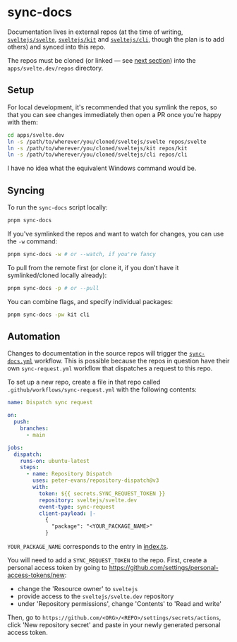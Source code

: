 # sync-docs

Documentation lives in external repos (at the time of writing, [`sveltejs/svelte`](https://github.com/sveltejs/svelte), [`sveltejs/kit`](https://github.com/sveltejs/kit) and [`sveltejs/cli`](https://github.com/sveltejs/cli), though the plan is to add others) and synced into this repo.

The repos must be cloned (or linked — see [next section](#setup)) into the `apps/svelte.dev/repos` directory.

## Setup

For local development, it's recommended that you symlink the repos, so that you can see changes immediately then open a PR once you're happy with them:

```bash
cd apps/svelte.dev
ln -s /path/to/wherever/you/cloned/sveltejs/svelte repos/svelte
ln -s /path/to/wherever/you/cloned/sveltejs/kit repos/kit
ln -s /path/to/wherever/you/cloned/sveltejs/cli repos/cli
```

I have no idea what the equivalent Windows command would be.

## Syncing

To run the `sync-docs` script locally:

```bash
pnpm sync-docs
```

If you've symlinked the repos and want to watch for changes, you can use the `-w` command:

```bash
pnpm sync-docs -w # or --watch, if you're fancy
```

To pull from the remote first (or clone it, if you don't have it symlinked/cloned locally already):

```bash
pnpm sync-docs -p # or --pull
```

You can combine flags, and specify individual packages:

```bash
pnpm sync-docs -pw kit cli
```

## Automation

Changes to documentation in the source repos will trigger the [`sync-docs.yml`](../../../../.github/workflows/sync-docs.yml) workflow. This is possible because the repos in question have their own `sync-request.yml` workflow that dispatches a request to this repo.

To set up a new repo, create a file in that repo called `.github/workflows/sync-request.yml` with the following contents:

```yml
name: Dispatch sync request

on:
  push:
    branches:
      - main

jobs:
  dispatch:
    runs-on: ubuntu-latest
    steps:
      - name: Repository Dispatch
        uses: peter-evans/repository-dispatch@v3
        with:
          token: ${{ secrets.SYNC_REQUEST_TOKEN }}
          repository: sveltejs/svelte.dev
          event-type: sync-request
          client-payload: |-
            {
              "package": "<YOUR_PACKAGE_NAME>"
            }
```

`YOUR_PACKAGE_NAME` corresponds to the entry in [index.ts](./index.ts).

You will need to add a `SYNC_REQUEST_TOKEN` to the repo. First, create a personal access token by going to https://github.com/settings/personal-access-tokens/new:

- change the 'Resource owner' to `sveltejs`
- provide access to the `sveltejs/svelte.dev` repository
- under 'Repository permissions', change 'Contents' to 'Read and write'

Then, go to `https://github.com/<ORG>/<REPO>/settings/secrets/actions`, click 'New repository secret' and paste in your newly generated personal access token.
